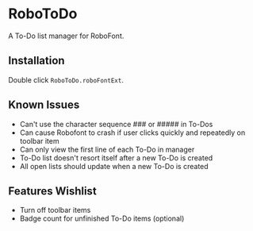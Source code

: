 RoboToDo
========

A To-Do list manager for RoboFont.

Installation
------------

Double click ```RoboToDo.roboFontExt```.

Known Issues
------------

* Can't use the character sequence ### or ##### in To-Dos
* Can cause Robofont to crash if user clicks quickly and repeatedly on toolbar item
* Can only view the first line of each To-Do in manager
* To-Do list doesn't resort itself after a new To-Do is created
* All open lists should update when a new To-Do is created

Features Wishlist
-----------------

* Turn off toolbar items
* Badge count for unfinished To-Do items (optional)
